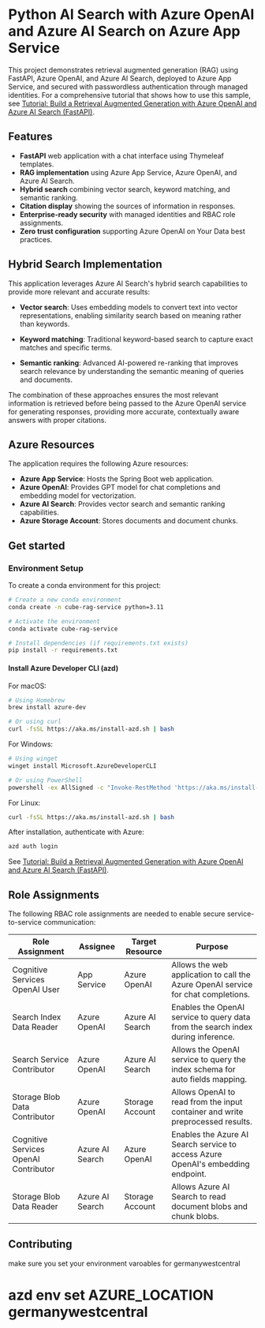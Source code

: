 # Python AI Search with Azure OpenAI and Azure AI Search on Azure App Service

This project demonstrates retrieval augmented generation (RAG) using FastAPI, Azure OpenAI, and Azure AI Search, deployed to Azure App Service, and secured with passwordless authentication through managed identities. For a comprehensive tutorial that shows how to use this sample, see [Tutorial: Build a Retrieval Augmented Generation with Azure OpenAI and Azure AI Search (FastAPI)](https://learn.microsoft.com/azure/app-service/tutorial-ai-openai-search-python).

## Features

- **FastAPI** web application with a chat interface using Thymeleaf templates.
- **RAG implementation** using Azure App Service, Azure OpenAI, and Azure AI Search.
- **Hybrid search** combining vector search, keyword matching, and semantic ranking.
- **Citation display** showing the sources of information in responses.
- **Enterprise-ready security** with managed identities and RBAC role assignments.
- **Zero trust configuration** supporting Azure OpenAI on Your Data best practices.

## Hybrid Search Implementation

This application leverages Azure AI Search's hybrid search capabilities to provide more relevant and accurate results:

- **Vector search**: Uses embedding models to convert text into vector representations, enabling similarity search based on meaning rather than keywords.
   
- **Keyword matching**: Traditional keyword-based search to capture exact matches and specific terms.
   
- **Semantic ranking**: Advanced AI-powered re-ranking that improves search relevance by understanding the semantic meaning of queries and documents.

The combination of these approaches ensures the most relevant information is retrieved before being passed to the Azure OpenAI service for generating responses, providing more accurate, contextually aware answers with proper citations.

## Azure Resources

The application requires the following Azure resources:

- **Azure App Service**: Hosts the Spring Boot web application.
- **Azure OpenAI**: Provides GPT model for chat completions and embedding model for vectorization.
- **Azure AI Search**: Provides vector search and semantic ranking capabilities.
- **Azure Storage Account**: Stores documents and document chunks.

## Get started

### Environment Setup

To create a conda environment for this project:

```bash
# Create a new conda environment
conda create -n cube-rag-service python=3.11

# Activate the environment
conda activate cube-rag-service

# Install dependencies (if requirements.txt exists)
pip install -r requirements.txt
```

#### Install Azure Developer CLI (azd)

For macOS:
```bash
# Using Homebrew
brew install azure-dev

# Or using curl
curl -fsSL https://aka.ms/install-azd.sh | bash
```

For Windows:
```bash
# Using winget
winget install Microsoft.AzureDeveloperCLI

# Or using PowerShell
powershell -ex AllSigned -c "Invoke-RestMethod 'https://aka.ms/install-azd.ps1' | Invoke-Expression"
```

For Linux:
```bash
curl -fsSL https://aka.ms/install-azd.sh | bash
```

After installation, authenticate with Azure:
```bash
azd auth login
```

See [Tutorial: Build a Retrieval Augmented Generation with Azure OpenAI and Azure AI Search (FastAPI)](https://learn.microsoft.com/azure/app-service/tutorial-ai-openai-search-python).

## Role Assignments

The following RBAC role assignments are needed to enable secure service-to-service communication:

| Role Assignment | Assignee | Target Resource | Purpose |
|-----------------|----------|----------------|---------|
| Cognitive Services OpenAI User | App Service | Azure OpenAI | Allows the web application to call the Azure OpenAI service for chat completions. |
| Search Index Data Reader | Azure OpenAI | Azure AI Search | Enables the OpenAI service to query data from the search index during inference. |
| Search Service Contributor | Azure OpenAI | Azure AI Search | Allows the OpenAI service to query the index schema for auto fields mapping. |
| Storage Blob Data Contributor | Azure OpenAI | Storage Account | Allows OpenAI to read from the input container and write preprocessed results. |
| Cognitive Services OpenAI Contributor | Azure AI Search | Azure OpenAI | Enables the Azure AI Search service to access Azure OpenAI's embedding endpoint. |
| Storage Blob Data Reader | Azure AI Search | Storage Account | Allows Azure AI Search to read document blobs and chunk blobs. |

## Contributing

make sure you set your environment varoables for germanywestcentral
# azd env set AZURE_LOCATION germanywestcentral

